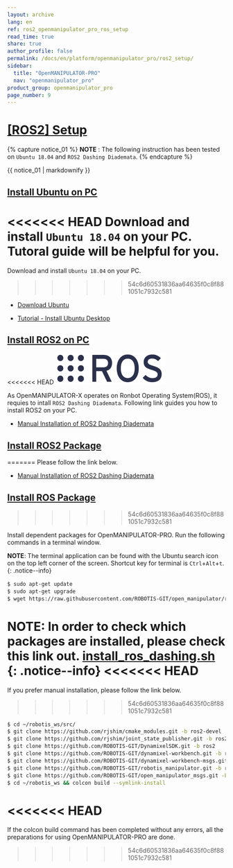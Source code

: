 ```yaml
---
layout: archive
lang: en
ref: ros2_openmanipulator_pro_ros_setup
read_time: true
share: true
author_profile: false
permalink: /docs/en/platform/openmanipulator_pro/ros2_setup/
sidebar:
  title: "OpenMANIPULATOR-PRO"
  nav: "openmanipulator_pro"
product_group: openmanipulator_pro
page_number: 9
---
```


<div style="counter-reset: h1 8"></div>

# [[ROS2] Setup](#ros-setup)

{% capture notice_01 %}
**NOTE** : The following instruction has been tested on `Ubuntu 18.04` and `ROS2 Dashing Diademata`.
{% endcapture %}
<div class="notice--info">{{ notice_01 | markdownify }}</div>

## [Install Ubuntu on PC](#install-ubuntu-on-pc)

<<<<<<< HEAD
Download and install `Ubuntu 18.04` on your PC. Tutoral guide will be helpful for you.
=======
Download and install `Ubuntu 18.04` on your PC.
>>>>>>> 54c6d60531836aa64635f0c8f881051c7932c581

- [Download Ubuntu](https://www.ubuntu.com/download/alternative-downloads)

- [Tutorial - Install Ubuntu Desktop](https://www.ubuntu.com/download/desktop/install-ubuntu-desktop)

## [Install ROS2 on PC](#install-ros2-on-pc)

<<<<<<< HEAD
![](/assets/images/platform/openmanipulator_pro/logo_ros.png)
 
As OpenMANIPULATOR-X operates on Ronbot Operating System(ROS), it requies to intall `ROS2 Dashing Diademata`. Following link guides you how to install ROS2 on your PC.
  
- [Manual Installation of ROS2 Dashing Diademata](https://index.ros.org/doc/ros2/Installation/Dashing/Linux-Install-Debians/)

## [Install ROS2 Package](#install-ros2-package)
=======
Please follow the link below.

- [Manual Installation of ROS2 Dashing Diademata](https://index.ros.org/doc/ros2/Installation/Dashing/Linux-Install-Debians/)

## [Install ROS Package](#install-ros-package)
>>>>>>> 54c6d60531836aa64635f0c8f881051c7932c581

Install dependent packages for OpenMANIPULATOR-PRO. Run the following commands in a terminal window.

**NOTE**: The terminal application can be found with the Ubuntu search icon on the top left corner of the screen. Shortcut key for terminal is `Ctrl`+`Alt`+`t`.
{: .notice--info} 

``` bash
$ sudo apt-get update
$ sudo apt-get upgrade
$ wget https://raw.githubusercontent.com/ROBOTIS-GIT/open_manipulator/ros2/install_ros_dashing.sh && chmod 755 ./install_ros_dashing.sh && bash ./install_ros_dashing.sh
```

**NOTE**: In order to check which packages are installed, please check this link out. [install_ros_dashing.sh](https://raw.githubusercontent.com/ROBOTIS-GIT/robotis_tools/master/install_ros_kinetic.sh)
{: .notice--info}
<<<<<<< HEAD
=======

If you prefer manual installation, please follow the link below.
>>>>>>> 54c6d60531836aa64635f0c8f881051c7932c581

``` bash
$ cd ~/robotis_ws/src/
$ git clone https://github.com/rjshim/cmake_modules.git -b ros2-devel
$ git clone https://github.com/rjshim/joint_state_publisher.git -b ros2-devel
$ git clone https://github.com/ROBOTIS-GIT/DynamixelSDK.git -b ros2
$ git clone https://github.com/ROBOTIS-GIT/dynamixel-workbench.git -b ros2
$ git clone https://github.com/ROBOTIS-GIT/dynamixel-workbench-msgs.git -b ros2
$ git clone https://github.com/ROBOTIS-GIT/robotis_manipulator.git -b ros2
$ git clone https://github.com/ROBOTIS-GIT/open_manipulator_msgs.git -b ros2
$ cd ~/robotis_ws && colcon build --symlink-install
```
<<<<<<< HEAD
=======

If the colcon build command has been completed without any errors, all the preparations for using OpenMANIPULATOR-PRO are done.
>>>>>>> 54c6d60531836aa64635f0c8f881051c7932c581

